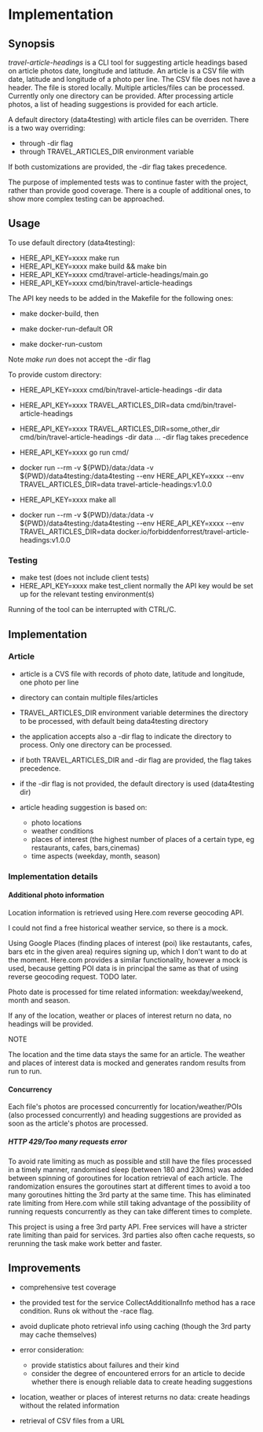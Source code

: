 # Implementation

## Synopsis

_travel-article-headings_ is a CLI tool for suggesting article headings based on article photos date, longitude and
latitude.
An article is a CSV file with date, latitude and longitude of a photo per line. The CSV file
does not have a header. The file is stored locally. Multiple articles/files
can be processed. Currently only one directory can be provided. After processing article photos,
a list of heading suggestions is provided for each article.

A default directory (data4testing) with article files can be overriden. There is a two way overriding:
- through -dir flag
- through TRAVEL_ARTICLES_DIR environment variable

If both customizations are provided, the -dir flag takes precedence.

The purpose of implemented tests was to continue faster with the project, rather than provide good
coverage. There is a couple of additional ones, to show more complex testing can be approached.

## Usage

To use default directory (data4testing):
- HERE_API_KEY=xxxx make run
- HERE_API_KEY=xxxx make build && make bin
- HERE_API_KEY=xxxx cmd/travel-article-headings/main.go
- HERE_API_KEY=xxxx cmd/bin/travel-article-headings

The API key needs to be added in the Makefile for the following ones:
- make docker-build, then

- make docker-run-default
    OR
- make docker-run-custom

Note
_make run_ does not accept the -dir flag

To provide custom directory:
- HERE_API_KEY=xxxx cmd/bin/travel-article-headings -dir data
- HERE_API_KEY=xxxx TRAVEL_ARTICLES_DIR=data cmd/bin/travel-article-headings
- HERE_API_KEY=xxxx TRAVEL_ARTICLES_DIR=some_other_dir cmd/bin/travel-article-headings -dir data  ... -dir flag takes precedence
- HERE_API_KEY=xxxx go run cmd/

- docker run --rm -v ${PWD}/data:/data -v ${PWD}/data4testing:/data4testing --env HERE_API_KEY=xxxx --env TRAVEL_ARTICLES_DIR=data travel-article-headings:v1.0.0

- HERE_API_KEY=xxxx make all

- docker run --rm -v ${PWD}/data:/data -v ${PWD}/data4testing:/data4testing --env HERE_API_KEY=xxxx --env TRAVEL_ARTICLES_DIR=data docker.io/forbiddenforrest/travel-article-headings:v1.0.0

### Testing

- make test (does not include client tests)
- HERE_API_KEY=xxxx make test_client
    normally the API key would be set up for the relevant testing environment(s)

Running of the tool can be interrupted with CTRL/C.

## Implementation

### Article

- article is a CVS file with records of photo date, latitude and longitude, one photo per line
- directory can contain multiple files/articles
- TRAVEL_ARTICLES_DIR environment variable determines the directory to be processed, with default
  being data4testing directory
- the application accepts also a -dir flag to indicate the directory to process. Only one
  directory can be processed.
- if both TRAVEL_ARTICLES_DIR and -dir flag are provided, the flag takes precedence.
- if the -dir flag is not provided, the default directory is used (data4testing dir)
- article heading suggestion is based on:

    - photo locations
    - weather conditions
    - places of interest (the highest number of places of a certain type, eg restaurants, cafes,
      bars,cinemas)
    - time aspects (weekday, month, season)

### Implementation details

#### Additional photo information

Location information is retrieved using Here.com reverse geocoding API.

I could not find a free historical weather service, so there is a mock.

Using Google Places (finding places of interest (poi) like restautants, cafes, bars etc in the given area)
requires signing up, which I don't want to do at the moment. Here.com provides
a similar functionality, however a mock is used, because getting POI data is in principal
the same as that of using reverse geocoding request. TODO later.

Photo date is processed for time related information: weekday/weekend, month and season.


If any of the location, weather or places of interest return no data, no headings will be provided.

NOTE

The location and the time data stays the same for an article. The weather and places of interest data is
mocked and generates random results from run to run.

#### Concurrency

Each file's photos are processed concurrently for location/weather/POIs (also processed concurrently) and
heading suggestions are provided as soon as the article's photos are processed.

##### HTTP 429/Too many requests error

To avoid rate limiting as much as possible and still have the files processed in a timely manner,
randomised sleep (between 180 and 230ms) was added between spinning of goroutines for location retrieval
of each article. The randomization ensures the goroutines start at different times to avoid a too many goroutines
hitting the 3rd party at the same time. This has eliminated rate limiting from Here.com while still taking advantage
of the possibility of running requests concurrently as they can take different times to complete.

This project is using a free 3rd party API. Free services will have a stricter rate limiting than paid for services.
3rd parties also often cache requests, so rerunning the task make work better and faster.

## Improvements

- comprehensive test coverage

- the provided test for the service CollectAdditionalInfo method has a race condition. Runs ok without
  the -race flag.

- avoid duplicate photo retrieval info using caching (though the 3rd party may cache themselves)

- error consideration:
  - provide statistics about failures and their kind
  - consider the degree of encountered errors for an article to decide whether there is enough reliable
    data to create heading suggestions

- location, weather or places of interest returns no data:
    create headings without the related information

- retrieval of CSV files from a URL
